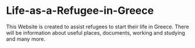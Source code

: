 # Life-as-a-Refugee-in-Greece
This Website is created to assist refugees to start their life in Greece. There will be information about useful places, documents, working and studying and many more.
